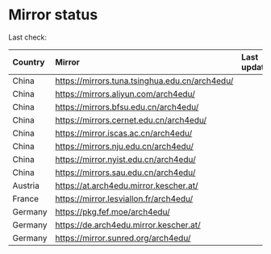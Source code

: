 <script src="./time.js"></script>
# Mirror status
Last check: <script type="text/javascript">localize(1707340506.7513206);</script>

|Country|Mirror|Last update|
|:------|:-----|:----------|
|China|https://mirrors.tuna.tsinghua.edu.cn/arch4edu/|<script type="text/javascript">localize(1707330536);</script>|
|China|https://mirrors.aliyun.com/arch4edu/|<script type="text/javascript">localize(1707287506);</script>|
|China|https://mirrors.bfsu.edu.cn/arch4edu/|<script type="text/javascript">localize(1707330536);</script>|
|China|https://mirrors.cernet.edu.cn/arch4edu/|<script type="text/javascript">localize(1707287506);</script>|
|China|https://mirror.iscas.ac.cn/arch4edu/|<script type="text/javascript">localize(1707287506);</script>|
|China|https://mirrors.nju.edu.cn/arch4edu/|<script type="text/javascript">localize(1707243985);</script>|
|China|https://mirror.nyist.edu.cn/arch4edu/|<script type="text/javascript">localize(1707330536);</script>|
|China|https://mirrors.sau.edu.cn/arch4edu/|<script type="text/javascript">localize(1707330536);</script>|
|Austria|https://at.arch4edu.mirror.kescher.at/|<script type="text/javascript">localize(1707330536);</script>|
|France|https://mirror.lesviallon.fr/arch4edu/|<script type="text/javascript">localize(1707287506);</script>|
|Germany|https://pkg.fef.moe/arch4edu/|<script type="text/javascript">localize(1707330536);</script>|
|Germany|https://de.arch4edu.mirror.kescher.at/|<script type="text/javascript">localize(1707330536);</script>|
|Germany|https://mirror.sunred.org/arch4edu/|<script type="text/javascript">localize(1707330536);</script>|

<script src="./tablefilter/tablefilter.js"></script>
<script src="./table.js"></script>